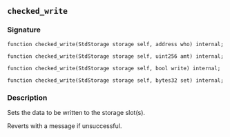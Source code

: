 ## `checked_write`

### Signature

```solidity
function checked_write(StdStorage storage self, address who) internal;
```

```solidity
function checked_write(StdStorage storage self, uint256 amt) internal;
```

```solidity
function checked_write(StdStorage storage self, bool write) internal;
```

```solidity
function checked_write(StdStorage storage self, bytes32 set) internal;
```

### Description

Sets the data to be written to the storage slot(s).

Reverts with a message if unsuccessful.
